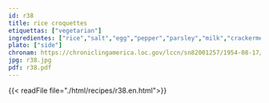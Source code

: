 ```yaml
---
id: r38
title: rice croquettes
etiquettas: ["vegetarian"]
ingredientes: ["rice","salt","egg","pepper","parsley","milk","crackermeal","bread"]
plato: ["side"]
chronam: https://chroniclingamerica.loc.gov/lccn/sn82001257/1954-08-17/ed-1/seq-5/
jpg: r38.jpg
pdf: r38.pdf
---
```


{{< readFile file="./html/recipes/r38.en.html">}}